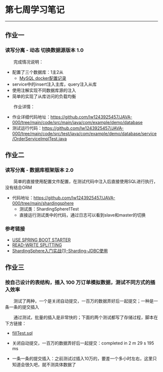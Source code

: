 # 第七周学习笔记
***
## 作业一
### 读写分离 - 动态 切换数据源版本 1.0
&ensp;&ensp;&ensp;&ensp;完成情况说明：

- 配置了三个数据库：1主2从
  - [MySQL docker配置记录](./MySQLDocker主从配置.md)
- service中的insert注入主库，query注入从库
- 使用注解实现不同数据库源的注入
- 简单的实现了从库访问的负载均衡

&ensp;&ensp;&ensp;&ensp;作业详情：

- 作业详细代码地址：https://github.com/lw1243925457/JAVA-000/tree/main/code/src/main/java/com/example/demo/database
- 测试运行代码：https://github.com/lw1243925457/JAVA-000/tree/main/code/src/test/java/com/example/demo/database/service/OrderServiceImplTest.java

## 作业二
### 读写分离 - 数据库框架版本 2.0
&ensp;&ensp;&ensp;&ensp;简单的直接使用配置文件配置，在测试代码中注入后直接使用SQL进行执行，没有结合ORM

- 代码地址：https://github.com/lw1243925457/JAVA-000/tree/main/shardingsphere
  - 测试类：ShardingSphere1Test
  - 直接运行测试类中的代码，通过日志可以看到slave和master的切换

### 参考链接
- [USE SPRING BOOT STARTER](https://shardingsphere.apache.org/document/current/en/user-manual/shardingsphere-jdbc/usage/sharding/spring-boot-starter/)
- [READ-WRITE SPLITTING](https://shardingsphere.apache.org/document/legacy/3.x/document/en/manual/sharding-jdbc/usage/read-write-splitting/)
- [ShardingSphere入门实战(1)-Sharding-JDBC使用](https://www.cnblogs.com/wuyongyin/p/13336373.html)

## 作业三
### 按自己设计的表结构，插入 100 万订单模拟数据，测试不同方式的插入效率
&ensp;&ensp;&ensp;&ensp;测试了两种，一个是关闭自动提交，一百万的数据弄好后一起提交；一种是一条一条的提交插入

&ensp;&ensp;&ensp;&ensp;通过测试，批量的插入是非常快的；下面的两个测试都写了存储过程，脚本在下方链接：

- [fillTest.sql](./fillTest.sql)

- 关闭自动提交，一百万的数据弄好后一起提交：completed in 2 m 29 s 195 ms
- 一条一条的提交插入：之前测试过插入10万的，要差一个多小时左右，这里只知道会很久吧，就不测具体数据了